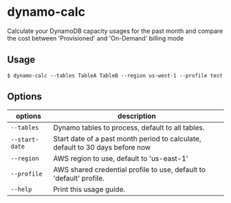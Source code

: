 # dynamo-calc

  Calculate your DynamoDB capacity usages for the past month and compare the
  cost between 'Provisioned' and 'On-Demand' billing mode

Usage
------

  `$ dynamo-calc --tables TableA TableB --region us-west-1 --profile test`

Options
------
  options           | description
  ---               | --- 
  `--tables`        | Dynamo tables to process, default to all tables.|
  `--start-date`    | Start date of a past month period to calculate, default to 30 days before now
  `--region`        | AWS region to use, default to 'us-east-1'
  `--profile`       | AWS shared credential profile to use, default to 'default' profile.
  `--help`          | Print this usage guide.
